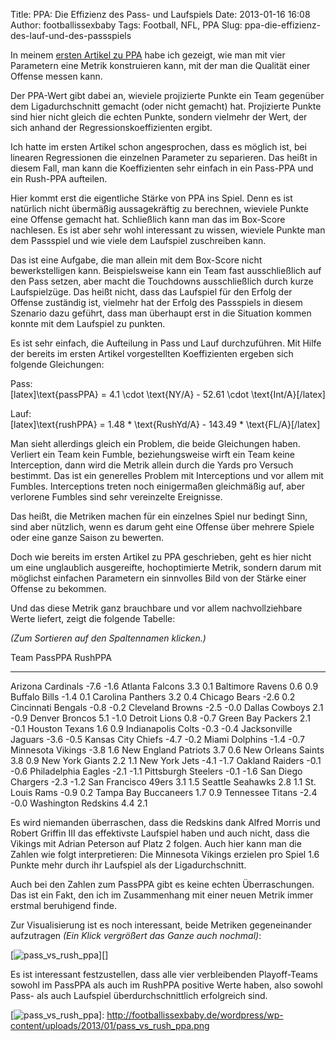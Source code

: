 Title: PPA: Die Effizienz des Pass- und Laufspiels
Date: 2013-01-16 16:08
Author: footballissexbaby
Tags: Football, NFL, PPA
Slug: ppa-die-effizienz-des-lauf-und-des-passspiels

In meinem [ersten Artikel zu PPA][] habe ich gezeigt, wie man mit vier
Parametern eine Metrik konstruieren kann, mit der man die Qualität einer
Offense messen kann.

Der PPA-Wert gibt dabei an, wieviele projizierte Punkte ein Team
gegenüber dem Ligadurchschnitt gemacht (oder nicht gemacht) hat.
Projizierte Punkte sind hier nicht gleich die echten Punkte, sondern
vielmehr der Wert, der sich anhand der Regressionskoeffizienten ergibt.

Ich hatte im ersten Artikel schon angesprochen, dass es möglich ist, bei
linearen Regressionen die einzelnen Parameter zu separieren. Das heißt
in diesem Fall, man kann die Koeffizienten sehr einfach in ein Pass-PPA
und ein Rush-PPA aufteilen.

Hier kommt erst die eigentliche Stärke von PPA ins Spiel. Denn es ist
natürlich nicht übermäßig aussagekräftig zu berechnen, wieviele Punkte
eine Offense gemacht hat. Schließlich kann man das im Box-Score
nachlesen. Es ist aber sehr wohl interessant zu wissen, wieviele Punkte
man dem Passspiel und wie viele dem Laufspiel zuschreiben kann.

Das ist eine Aufgabe, die man allein mit dem Box-Score nicht
bewerkstelligen kann. Beispielsweise kann ein Team fast ausschließlich
auf den Pass setzen, aber macht die Touchdowns ausschließlich durch
kurze Laufspielzüge. Das heißt nicht, dass das Laufspiel für den Erfolg
der Offense zuständig ist, vielmehr hat der Erfolg des Passspiels in
diesem Szenario dazu geführt, dass man überhaupt erst in die Situation
kommen konnte mit dem Laufspiel zu punkten.

Es ist sehr einfach, die Aufteilung in Pass und Lauf durchzuführen. Mit
Hilfe der bereits im ersten Artikel vorgestellten Koeffizienten ergeben
sich folgende Gleichungen:

Pass:  
[latex]\\text{passPPA} = 4.1 \\cdot \\text{NY/A} - 52.61 \\cdot
\\text{Int/A}[/latex]

Lauf:  
[latex]\\text{rushPPA} = 1.48 \* \\text{RushYd/A} - 143.49 \*
\\text{FL/A}[/latex]

Man sieht allerdings gleich ein Problem, die beide Gleichungen haben.
Verliert ein Team kein Fumble, beziehungsweise wirft ein Team keine
Interception, dann wird die Metrik allein durch die Yards pro Versuch
bestimmt. Das ist ein generelles Problem mit Interceptions und vor allem
mit Fumbles. Interceptions treten noch einigermaßen gleichmäßig auf,
aber verlorene Fumbles sind sehr vereinzelte Ereignisse.

Das heißt, die Metriken machen für ein einzelnes Spiel nur bedingt Sinn,
sind aber nützlich, wenn es darum geht eine Offense über mehrere Spiele
oder eine ganze Saison zu bewerten.

Doch wie bereits im ersten Artikel zu PPA geschrieben, geht es hier
nicht um eine unglaublich ausgereifte, hochoptimierte Metrik, sondern
darum mit möglichst einfachen Parametern ein sinnvolles Bild von der
Stärke einer Offense zu bekommen.

Und das diese Metrik ganz brauchbare und vor allem nachvollziehbare
Werte liefert, zeigt die folgende Tabelle:

*(Zum Sortieren auf den Spaltennamen klicken.)*

  Team                   PassPPA   RushPPA
  ---------------------- --------- ---------
  Arizona Cardinals      -7.6      -1.6
  Atlanta Falcons        3.3       0.1
  Baltimore Ravens       0.6       0.9
  Buffalo Bills          -1.4      0.1
  Carolina Panthers      3.2       0.4
  Chicago Bears          -2.6      0.2
  Cincinnati Bengals     -0.8      -0.2
  Cleveland Browns       -2.5      -0.0
  Dallas Cowboys         2.1       -0.9
  Denver Broncos         5.1       -1.0
  Detroit Lions          0.8       -0.7
  Green Bay Packers      2.1       -0.1
  Houston Texans         1.6       0.9
  Indianapolis Colts     -0.3      -0.4
  Jacksonville Jaguars   -3.6      -0.5
  Kansas City Chiefs     -4.7      -0.2
  Miami Dolphins         -1.4      -0.7
  Minnesota Vikings      -3.8      1.6
  New England Patriots   3.7       0.6
  New Orleans Saints     3.8       0.9
  New York Giants        2.2       1.1
  New York Jets          -4.1      -1.7
  Oakland Raiders        -0.1      -0.6
  Philadelphia Eagles    -2.1      -1.1
  Pittsburgh Steelers    -0.1      -1.6
  San Diego Chargers     -2.3      -1.2
  San Francisco 49ers    3.1       1.5
  Seattle Seahawks       2.8       1.1
  St. Louis Rams         -0.9      0.2
  Tampa Bay Buccaneers   1.7       0.9
  Tennessee Titans       -2.4      -0.0
  Washington Redskins    4.4       2.1

Es wird niemanden überraschen, dass die Redskins dank Alfred Morris und
Robert Griffin III das effektivste Laufspiel haben und auch nicht, dass
die Vikings mit Adrian Peterson auf Platz 2 folgen. Auch hier kann man
die Zahlen wie folgt interpretieren: Die Minnesota Vikings erzielen pro
Spiel 1.6 Punkte mehr durch ihr Laufspiel als der Ligadurchschnitt.

Auch bei den Zahlen zum PassPPA gibt es keine echten Überraschungen. Das
ist ein Fakt, den ich im Zusammenhang mit einer neuen Metrik immer
erstmal beruhigend finde.

Zur Visualisierung ist es noch interessant, beide Metriken gegeneinander
aufzutragen *(Ein Klick vergrößert das Ganze auch nochmal)*:

[![pass\_vs\_rush\_ppa][]][]

Es ist interessant festzustellen, dass alle vier verbleibenden
Playoff-Teams sowohl im PassPPA als auch im RushPPA positive Werte
haben, also sowohl Pass- als auch Laufspiel überdurchschnittlich
erfolgreich sind.

  [ersten Artikel zu PPA]: http://footballissexbaby.de/wordpress/2013/01/ppa-wie-gut-ist-eine-offense/
    "PPA: Wie gut ist eine Offense?"
  [pass\_vs\_rush\_ppa]: http://footballissexbaby.de/wordpress/wp-content/uploads/2013/01/pass_vs_rush_ppa-1024x744.png
  [![pass\_vs\_rush\_ppa][]]: http://footballissexbaby.de/wordpress/wp-content/uploads/2013/01/pass_vs_rush_ppa.png
